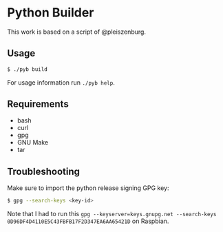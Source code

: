 # Python Builder

This work is based on a script of @pleiszenburg.

## Usage

```sh
$ ./pyb build
```

For usage information run `./pyb help`.

## Requirements

- bash
- curl
- gpg
- GNU Make
- tar

## Troubleshooting

Make sure to import the python release signing GPG key:

```sh
$ gpg --search-keys <key-id>
```

Note that I had to run this `gpg --keyserver=keys.gnupg.net --search-keys 0D96DF4D4110E5C43FBFB17F2D347EA6AA65421D` on Raspbian.
